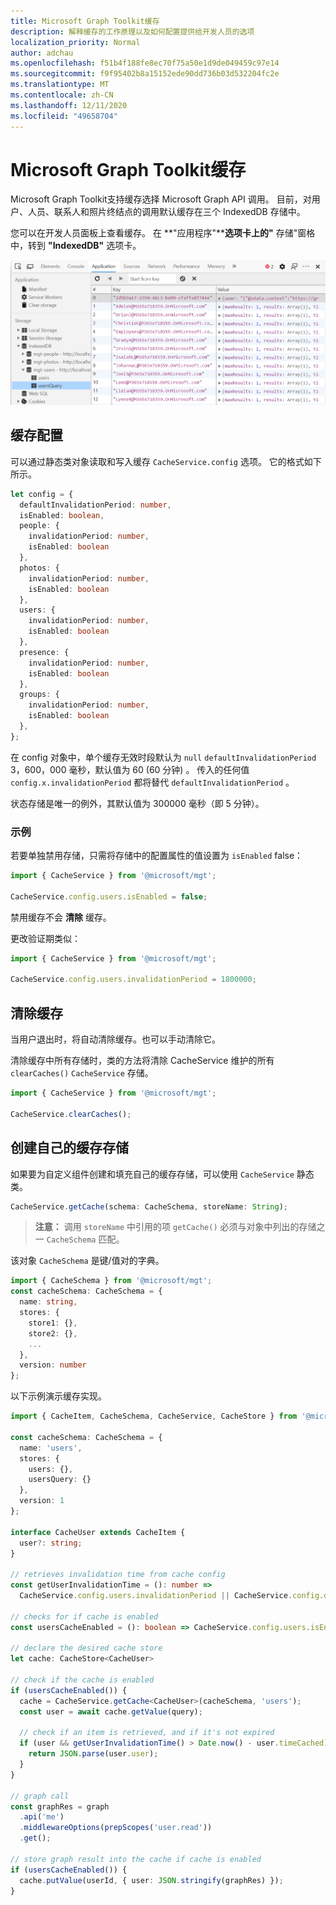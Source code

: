 ```yaml
---
title: Microsoft Graph Toolkit缓存
description: 解释缓存的工作原理以及如何配置提供给开发人员的选项
localization_priority: Normal
author: adchau
ms.openlocfilehash: f51b4f188fe8ec70f75a50e1d9de049459c97e14
ms.sourcegitcommit: f9f95402b8a15152ede90dd736b03d532204fc2e
ms.translationtype: MT
ms.contentlocale: zh-CN
ms.lasthandoff: 12/11/2020
ms.locfileid: "49658704"
---
```

# <a name="microsoft-graph-toolkit-caching"></a>Microsoft Graph Toolkit缓存

Microsoft Graph Toolkit支持缓存选择 Microsoft Graph API 调用。 目前，对用户、人员、联系人和照片终结点的调用默认缓存在三个 IndexedDB 存储中。

您可以在开发人员面板上查看缓存。 在 **"应用程序"****选项卡上的"** 存储"窗格中，转到 **"IndexedDB"** 选项卡。

![devtools indexedDB](../images/indexedDBpanel.png)

## <a name="cache-configuration"></a>缓存配置

可以通过静态类对象读取和写入缓存 `CacheService.config` 选项。 它的格式如下所示。

```TypeScript
let config = {
  defaultInvalidationPeriod: number,
  isEnabled: boolean,
  people: {
    invalidationPeriod: number,
    isEnabled: boolean
  },
  photos: {
    invalidationPeriod: number,
    isEnabled: boolean
  },
  users: {
    invalidationPeriod: number,
    isEnabled: boolean
  },
  presence: {
    invalidationPeriod: number,
    isEnabled: boolean
  },
  groups: {
    invalidationPeriod: number,
    isEnabled: boolean
  },
};
```

在 config 对象中，单个缓存无效时段默认为 `null` `defaultInvalidationPeriod` 3，600，000 毫秒，默认值为 60 (60 分钟) 。 传入的任何值 `config.x.invalidationPeriod` 都将替代 `defaultInvalidationPeriod` 。

状态存储是唯一的例外，其默认值为 300000 毫秒（即 5 分钟）。

### <a name="examples"></a>示例

若要单独禁用存储，只需将存储中的配置属性的值设置为 `isEnabled` false：
```JavaScript
import { CacheService } from '@microsoft/mgt';

CacheService.config.users.isEnabled = false;
```
禁用缓存不会 **清除** 缓存。

更改验证期类似：

```JavaScript
import { CacheService } from '@microsoft/mgt';

CacheService.config.users.invalidationPeriod = 1800000;
```

## <a name="clearing-the-cache"></a>清除缓存

当用户退出时，将自动清除缓存。也可以手动清除它。

清除缓存中所有存储时，类的方法将清除 CacheService 维护的所有 `clearCaches()` `CacheService` 存储。

```JavaScript
import { CacheService } from '@microsoft/mgt';

CacheService.clearCaches();
```

## <a name="creating-your-own-cache-stores"></a>创建自己的缓存存储

如果要为自定义组件创建和填充自己的缓存存储，可以使用 `CacheService` 静态类。

```JavaScript
CacheService.getCache(schema: CacheSchema, storeName: String);
```
> **注意：** 调用 `storeName` 中引用的项 `getCache()` 必须与对象中列出的存储之一 `CacheSchema` 匹配。

该对象 `CacheSchema` 是键/值对的字典。

```TypeScript
import { CacheSchema } from '@microsoft/mgt';
const cacheSchema: CacheSchema = {
  name: string,
  stores: {
    store1: {},
    store2: {},
    ...
  },
  version: number
};
```

以下示例演示缓存实现。

```TypeScript
import { CacheItem, CacheSchema, CacheService, CacheStore } from '@microsoft/mgt';

const cacheSchema: CacheSchema = {
  name: 'users',
  stores: {
    users: {},
    usersQuery: {}
  },
  version: 1
};

interface CacheUser extends CacheItem {
  user?: string;
}

// retrieves invalidation time from cache config
const getUserInvalidationTime = (): number =>
  CacheService.config.users.invalidationPeriod || CacheService.config.defaultInvalidationPeriod;

// checks for if cache is enabled
const usersCacheEnabled = (): boolean => CacheService.config.users.isEnabled && CacheService.config.isEnabled;

// declare the desired cache store
let cache: CacheStore<CacheUser>

// check if the cache is enabled
if (usersCacheEnabled()) {
  cache = CacheService.getCache<CacheUser>(cacheSchema, 'users');
  const user = await cache.getValue(query);

  // check if an item is retrieved, and if it's not expired
  if (user && getUserInvalidationTime() > Date.now() - user.timeCached) {
    return JSON.parse(user.user);
  }
}

// graph call
const graphRes = graph
  .api('me')
  .middlewareOptions(prepScopes('user.read'))
  .get();

// store graph result into the cache if cache is enabled
if (usersCacheEnabled()) {
  cache.putValue(userId, { user: JSON.stringify(graphRes) });
}
```
